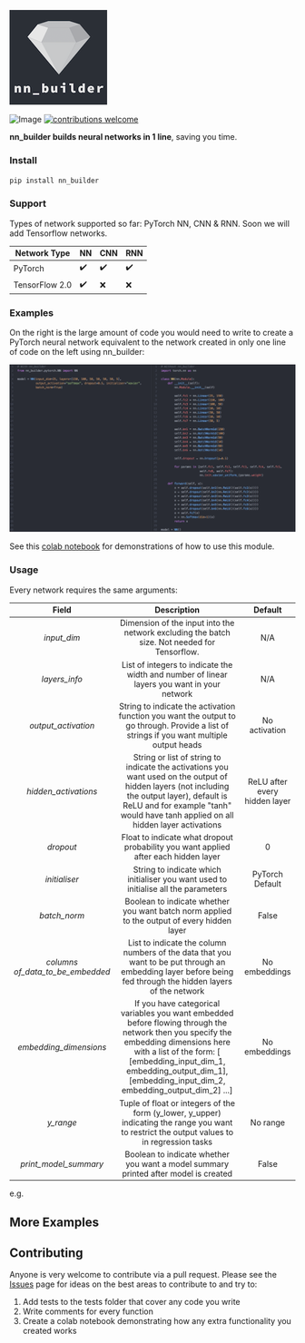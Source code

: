 


![nn_builder](miscellaneous/material_for_readme/nn_builder_new.png)

![Image](https://travis-ci.org/p-christ/nn_builder.svg?branch=master) [![contributions welcome](https://img.shields.io/badge/contributions-welcome-brightgreen.svg?style=flat)](https://github.com/dwyl/esta/issues) 


**nn_builder builds neural networks in 1 line**, saving you time.

### Install

`pip install nn_builder`


### Support

Types of network supported so far: PyTorch NN, CNN & RNN. Soon we will add Tensorflow networks.

| Network Type       | **NN**  | **CNN** | **RNN** |
| ------- | ------- | ------- | ------- |
| PyTorch     | :heavy_check_mark: | :heavy_check_mark:    | :heavy_check_mark:    |
| TensorFlow 2.0  |        :heavy_check_mark:  |  :x:                  | :x: |                             |



### Examples

On the right is the large amount of code you would need to write to create a PyTorch neural network equivalent to the network
 created in only one line of code on the left using nn_builder: 

![Screenshot](miscellaneous/material_for_readme/nn_builder_use_case.png)

See this [colab notebook](https://colab.research.google.com/drive/1abxTEaUrJqbTuk8e8tOa3y9DYQQVrF_N) for demonstrations 
of how to use this module.  


### Usage

Every network requires the same arguments: 

| Field | Description | Default |
| :---: | :----------: | :---: |
| *input_dim*| Dimension of the input into the network excluding the batch size. Not needed for Tensorflow.  | N/A |
| *layers_info* | List of integers to indicate the width and number of linear layers you want in your network | N/A |
| *output_activation* | String to indicate the activation function you want the output to go through. Provide a list of strings if you want multiple output heads | No activation |                              
| *hidden_activations* | String or list of string to indicate the activations you want used on the output of hidden layers (not including the output layer), default is ReLU and for example "tanh" would have tanh applied on all hidden layer activations | ReLU after every hidden layer |
| *dropout* | Float to indicate what dropout probability you want applied after each hidden layer | 0 |
| *initialiser* | String to indicate which initialiser you want used to initialise all the parameters | PyTorch Default |
| *batch_norm* | Boolean to indicate whether you want batch norm applied to the output of every hidden layer | False |
| *columns of_data_to_be_embedded* | List to indicate the column numbers of the data that you want to be put through an embedding layer before being fed through the hidden layers of the network | No embeddings |
| *embedding_dimensions* | If you have categorical variables you want embedded before flowing through the network then you specify the embedding dimensions here with a list of the form: [ [embedding_input_dim_1, embedding_output_dim_1], [embedding_input_dim_2, embedding_output_dim_2] ...] | No embeddings |
| *y_range* | Tuple of float or integers of the form (y_lower, y_upper) indicating the range you want to restrict the output values to in regression tasks | No range |
| *print_model_summary* | Boolean to indicate whether you want a model summary printed after model is created | False |

e.g. 


## More Examples

## Contributing

Anyone is very welcome to contribute via a pull request. Please see the [Issues](https://github.com/p-christ/nn_builder/issues) 
page for ideas on the best areas to contribute to and try to:
1. Add tests to the tests folder that cover any code you write
1. Write comments for every function
1. Create a colab notebook demonstrating how any extra functionality you created works 

 



